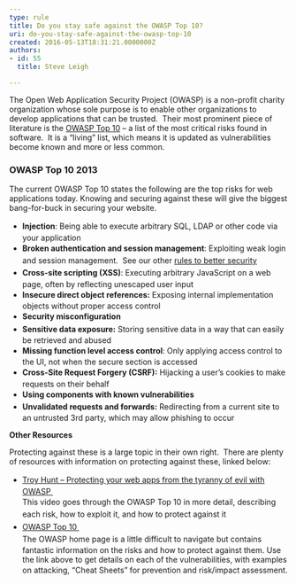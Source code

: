 ```yaml
---
type: rule
title: Do you stay safe against the OWASP Top 10?
uri: do-you-stay-safe-against-the-owasp-top-10
created: 2016-05-13T18:31:21.0000000Z
authors:
- id: 55
  title: Steve Leigh

---
```




<span class='intro'> <p>The Open Web Application Security Project (OWASP) is a non-profit charity organization&#160;whose sole purpose is to enable other organizations to develop applications that can be trusted.&#160; Their most prominent piece of literature is the <a href="https&#58;//www.owasp.org/index.php/Top_10_2013-Top_10" target="_blank">OWASP Top 10​</a>&#160;– a list of the most critical risks found in software.&#160; It is a “living” list, which means it is updated as vulnerabilities become known and more or less common. </p> </span>

<h3 class="ssw15-rteElement-H3">OWASP Top 10 2013</h3><p class="p2"><span class="s1">The current OWASP Top 10 states the following are the top risks for web applications today. Knowing and securing against these will give the biggest bang-for-buck in securing your website. </span></p><ul class="p3"><li><span class="s1" style="line-height&#58;1.6;"><strong>Injection</strong>&#58; Being able to execute arbitrary SQL, LDAP or other code via your application</span><br></li><li><span class="s1" style="line-height&#58;1.6;"><strong>Broken authentication and session management</strong>&#58; Exploiting weak login and session management.&#160; See our other <a href="/_layouts/15/FIXUPREDIRECT.ASPX?WebId=3dfc0e07-e23a-4cbb-aac2-e778b71166a2&amp;TermSetId=07da3ddf-0924-4cd2-a6d4-a4809ae20160&amp;TermId=755d4b67-3a96-4455-9193-1f93102f4042">rules to better security</a>​</span><br></li><li><span class="s1" style="line-height&#58;1.6;"><strong>Cross-site scripting (XSS)</strong>&#58; Executing arbitrary JavaScript on a web page, often by reflecting unescaped user input</span><br></li><li><span class="s1" style="line-height&#58;1.6;"><strong>Insecure direct object references&#58;</strong> Exposing internal implementation objects without proper access control</span><br></li><li><span class="s1" style="line-height&#58;1.6;"><strong>Security misconfiguration</strong></span><br></li><li><span class="s1" style="line-height&#58;1.6;"><strong>Sensitive data exposure&#58;</strong> Storing sensitive data in a way that can easily be retrieved and abused</span><br></li><li><span class="s1" style="line-height&#58;1.6;"><strong>Missing function level access control</strong>&#58; Only applying access control to the UI, not when the secure section is accessed</span><br></li><li><span class="s1" style="line-height&#58;1.6;"><strong>Cross-Site Request Forgery (CSRF)&#58;</strong> Hijacking a user’s cookies to make requests on their behalf</span><br></li><li><span class="s1" style="line-height&#58;1.6;"><strong>Using components with known vulnerabilities</strong></span><br></li><li><span class="s1" style="line-height&#58;1.6;"><strong>Unvalidated requests and forwards&#58;</strong> Redirecting from a current site to an untrusted 3rd party, which may allow phishing to occur</span></li></ul><p class="p1"><span class="s1"><b>Other Resources&#160;</b></span></p><p class="p2"><span class="s1">Protecting against these is a large topic in their own right.&#160; There are plenty of resources with information on protecting against these, linked below&#58; </span></p><p class="p2"><ul><li><a href="http&#58;//tv.ssw.com/1492/protecting-your-web-apps-from-the-tyranny-of-evil-with-owasp" target="_blank" style="line-height&#58;1.6;">Troy Hunt – Protecting your web apps from the tyranny of evil with OWASP&#160;</a><br><span class="s1" style="line-height&#58;1.6;">This video goes through the OWASP Top 10 in more detail, describing each ris</span><span class="s5" style="line-height&#58;1.6;">k</span><span class="s1" style="line-height&#58;1.6;">, how to exploit it, and how to protect against it</span></li><li><a href="https&#58;//www.owasp.org/index.php/Category&#58;OWASP_Top_Ten_Project" target="_blank" style="line-height&#58;1.6;background-color&#58;initial;">OWASP Top 10&#160;</a><br><span style="line-height&#58;1.6;background-color&#58;initial;">The OWASP home page is a little difficult to </span><span style="line-height&#58;1.6;background-color&#58;initial;">navigate</span><span style="line-height&#58;1.6;background-color&#58;initial;">&#160;but contains fantastic information on the risks and how to protect against them. Use the link above to get details on each of the vulnerabilities, with examples on attacking, “Cheat Sheets” for prevention and risk/impact </span><span style="line-height&#58;1.6;background-color&#58;initial;">assessment</span><span style="line-height&#58;1.6;background-color&#58;initial;">.</span></li></ul></p>


